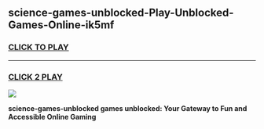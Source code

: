 
## science-games-unblocked-Play-Unblocked-Games-Online-ik5mf
<h3>
<a href="https://premium76.site?title=science-games-unblocked&ref=25A">CLICK TO PLAY</a></h3>
<hr>

<h3>
<a href="https://premium76.site?title=science-games-unblocked&ref=25A">CLICK 2 PLAY</a>
  
</h3>

<a href="https://premium76.site?title=science-games-unblocked&ref=25A"><img src="https://clearcache.store/games.png"></a>


**science-games-unblocked games unblocked: Your Gateway to Fun and Accessible Online Gaming**
